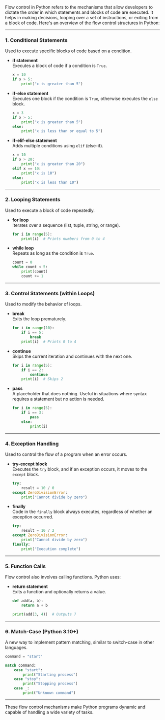 Flow control in Python refers to the mechanisms that allow developers to dictate the order in which statements and blocks of code are executed. It helps in making decisions, looping over a set of instructions, or exiting from a block of code. Here's an overview of the flow control structures in Python:

---

### **1. Conditional Statements**
Used to execute specific blocks of code based on a condition.

- **if statement**  
  Executes a block of code if a condition is `True`.
  ```python
  x = 10
  if x > 5:
      print("x is greater than 5")
  ```

- **if-else statement**  
  Executes one block if the condition is `True`, otherwise executes the `else` block.
  ```python
  x = 3
  if x > 5:
      print("x is greater than 5")
  else:
      print("x is less than or equal to 5")
  ```

- **if-elif-else statement**  
  Adds multiple conditions using `elif` (else-if).
  ```python
  x = 10
  if x > 20:
      print("x is greater than 20")
  elif x == 10:
      print("x is 10")
  else:
      print("x is less than 10")
  ```

---

### **2. Looping Statements**
Used to execute a block of code repeatedly.

- **for loop**  
  Iterates over a sequence (list, tuple, string, or range).
  ```python
  for i in range(5):
      print(i)  # Prints numbers from 0 to 4
  ```

- **while loop**  
  Repeats as long as the condition is `True`.
  ```python
  count = 0
  while count < 5:
      print(count)
      count += 1
  ```

---

### **3. Control Statements (within Loops)**
Used to modify the behavior of loops.

- **break**  
  Exits the loop prematurely.
  ```python
  for i in range(10):
      if i == 5:
          break
      print(i)  # Prints 0 to 4
  ```

- **continue**  
  Skips the current iteration and continues with the next one.
  ```python
  for i in range(5):
      if i == 2:
          continue
      print(i)  # Skips 2
  ```

- **pass**  
  A placeholder that does nothing. Useful in situations where syntax requires a statement but no action is needed.
  ```python
  for i in range(5):
      if i == 3:
          pass
      else:
          print(i)
  ```

---

### **4. Exception Handling**
Used to control the flow of a program when an error occurs.

- **try-except block**  
  Executes the `try` block, and if an exception occurs, it moves to the `except` block.
  ```python
  try:
      result = 10 / 0
  except ZeroDivisionError:
      print("Cannot divide by zero")
  ```

- **finally**  
  Code in the `finally` block always executes, regardless of whether an exception occurred.
  ```python
  try:
      result = 10 / 2
  except ZeroDivisionError:
      print("Cannot divide by zero")
  finally:
      print("Execution complete")
  ```

---

### **5. Function Calls**
Flow control also involves calling functions. Python uses:

- **return statement**  
  Exits a function and optionally returns a value.
  ```python
  def add(a, b):
      return a + b

  print(add(3, 4))  # Outputs 7
  ```

---

### **6. Match-Case (Python 3.10+)**
A new way to implement pattern matching, similar to switch-case in other languages.
```python
command = "start"

match command:
    case "start":
        print("Starting process")
    case "stop":
        print("Stopping process")
    case _:
        print("Unknown command")
```

---

These flow control mechanisms make Python programs dynamic and capable of handling a wide variety of tasks.